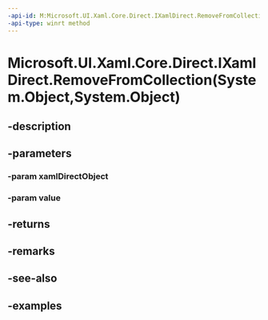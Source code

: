 ```yaml
---
-api-id: M:Microsoft.UI.Xaml.Core.Direct.IXamlDirect.RemoveFromCollection(System.Object,System.Object)
-api-type: winrt method
---
```


# Microsoft.UI.Xaml.Core.Direct.IXamlDirect.RemoveFromCollection(System.Object,System.Object)

<!--
public bool RemoveFromCollection (object xamlDirectObject, object value);
-->

## -description

## -parameters

### -param xamlDirectObject

### -param value

## -returns

## -remarks

## -see-also

## -examples


